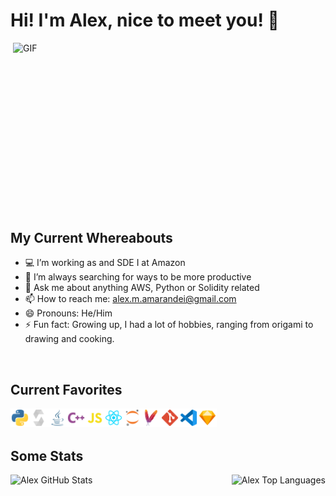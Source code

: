 # Hi! I'm Alex, nice to meet you! 👋

<img align="right" alt="GIF" src="https://media4.giphy.com/media/qgQUggAC3Pfv687qPC/giphy.gif?cid=ecf05e47t8gr32kdmumuq9ab1mz4921vnafqvgdzwokk6jwt&rid=giphy.gif&ct=g" width="500" height="300" />

## My Current Whereabouts

- 💻 I’m working as and SDE I at Amazon
- 🤔 I’m always searching for ways to be more productive
- 💬 Ask me about anything AWS, Python or Solidity related
- 📫 How to reach me: <alex.m.amarandei@gmail.com>
- 😄 Pronouns: He/Him
- ⚡ Fun fact: Growing up, I had a lot of hobbies, ranging from origami to drawing and cooking.

<br />

## Current Favorites

<img align="left" alt="Python" height="30px" width="30px" src="https://github.com/vscode-icons/vscode-icons/blob/master/icons/file_type_python.svg" />
<img align="left" alt="Solidity" height="30px" width="30px" src="https://github.com/vscode-icons/vscode-icons/blob/master/icons/file_type_solidity.svg" />
<img align="left" alt="Java" height="30px" width="30px" src="https://github.com/vscode-icons/vscode-icons/blob/master/icons/file_type_java.svg" />
<img align="left" alt="C/C++" height="30px" width="30px" src="https://github.com/vscode-icons/vscode-icons/blob/master/icons/file_type_cpp.svg" />
<img align="left" alt="Javascript" height="30px" width="30px" src="https://github.com/vscode-icons/vscode-icons/blob/master/icons/file_type_js.svg" />

<img align="left" alt="React" height="30px" width="30px" src="https://github.com/vscode-icons/vscode-icons/blob/master/icons/file_type_reactjs.svg" />
<img align="left" alt="Jupyter" height="30px" width="30px" src="https://github.com/vscode-icons/vscode-icons/blob/master/icons/file_type_jupyter.svg" />
<img align="left" alt="Maven" height="30px" width="30px" src="https://github.com/vscode-icons/vscode-icons/blob/master/icons/file_type_maven.svg" />

<img align="left" alt="Git" height="30px" width="30px" src="https://github.com/vscode-icons/vscode-icons/blob/master/icons/file_type_git.svg" />
<img align="left" alt="VSCode" height="30px" width="30px" src="https://github.com/vscode-icons/vscode-icons/blob/master/icons/file_type_vscode.svg" />
<img align="left" alt="Sketch" height="30px" width="30px" src="https://github.com/vscode-icons/vscode-icons/blob/master/icons/file_type_sketch.svg" />

<br />
<br /> 

## Some Stats

<img height="170" align="left" alt="Alex GitHub Stats" src="https://github-readme-stats.vercel.app/api?username=Alex-Amarandei&theme=dark&show_icons=true">

<img height="170" align="right" alt="Alex Top Languages" src="https://github-readme-stats.vercel.app/api/top-langs/?username=Alex-Amarandei&theme=dark&layout=compact">
